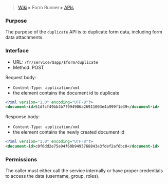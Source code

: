 > [Wiki](Home) ▸ Form Runner ▸ [APIs](./Form-Runner-:-APIs)

### Purpose

The purpose of the `duplicate` API is to duplicate form data, including form data attachments.

### Interface

- URL: `/fr/service/$app/$form/duplicate`
- Method: POST

Request body:

- `Content-Type: application/xml`
- the element contains the document id to duplicate

```xml
<?xml version="1.0" encoding="UTF-8"?>
<document-id>51dfcf49bb4b7f994906a26911003e4a999f1e39</document-id>
```

Response body:

- `Content-Type: application/xml`
- the element contains the newly created document id

```xml
<?xml version="1.0" encoding="UTF-8"?>
<document-id>c0f6dd2e75e94f60b9493768843e3fdef2af6bc0</document-id>
```

### Permissions

The caller must either call the service internally or have proper credentials to access the data (username, group, roles).
